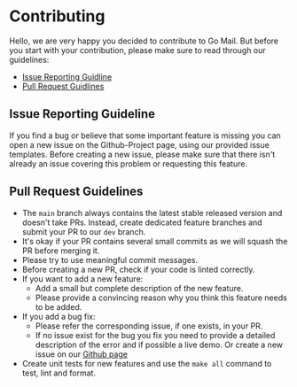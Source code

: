 # Contributing

Hello, we are very happy you decided to contribute to Go Mail. But before you start with your contribution,
please make sure to read through our guidelines:

- [Issue Reporting Guidline](#issue-reporting-guidline)
- [Pull Request Guidlines](#pull-request-guidlines)

## Issue Reporting Guideline

If you find a bug or believe that some important feature is missing you can open a new issue on the Github-Project page,
using our provided issue templates. Before creating a new issue, please make sure that there isn't already an issue
covering this problem or requesting this feature.

## Pull Request Guidelines

- The `main` branch always contains the latest stable released version and doesn't take PRs.
  Instead, create dedicated feature branches and submit your PR to our `dev` branch.
- It's okay if your PR contains several small commits as we will squash the PR before merging it.
- Please try to use meaningful commit messages.
- Before creating a new PR, check if your code is linted correctly.
- If you want to add a new feature:
    - Add a small but complete description of the new feature.
    - Please provide a convincing reason why you think this feature needs to be added.
- If you add a bug fix:
    - Please refer the corresponding issue, if one exists, in your PR.
    - If no issue exist for the bug you fix you need to provide a detailed description of the error and if possible a live demo. Or create a new issue on our [Github page](https://github.com/ibadi-id/go-mail/issues)
- Create unit tests for new features and use the `make all` command to test, lint and format.
